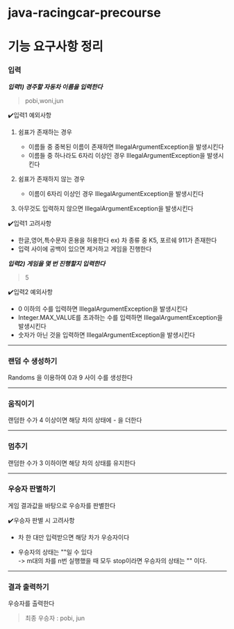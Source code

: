 # java-racingcar-precourse

# 기능 요구사항 정리

### 입력
***입력1) 경주할 자동차 이름을 입력한다***
>pobi,woni,jun

✔️입력1 예외사항
1. 쉼표가 존재하는 경우
   - 이름들 중 중복된 이름이 존재하면 IllegalArgumentException을 발생시킨다
   - 이름들 중 하나라도 6자리 이상인 경우 IllegalArgumentException을 발생시킨다  
   

2. 쉼표가 존재하지 않는 경우
   - 이름이 6자리 이상인 경우 IllegalArgumentException을 발생시킨다
   

3. 아무것도 입력하지 않으면 IllegalArgumentException을 발생시킨다

✔️입력1 고려사항
- 한글,영어,특수문자 혼용을 허용한다  ex) 차 종류 중 K5, 포르쉐 911가 존재한다
- 입력 사이에 공백이 있으면 제거하고 게임을 진행한다

***입력2) 게임을 몇 번 진행할지 입력한다***
>5

✔️입력2 예외사항
- 0 이하의 수를 입력하면 IllegalArgumentException을 발생시킨다
- Integer.MAX_VALUE를 초과하는 수를 입력하면 IllegalArgumentException을 발생시킨다
- 숫자가 아닌 것을 입력하면 IllegalArgumentException을 발생시킨다



--- 
### 랜덤 수 생성하기  

Randoms 을 이용하여 0과 9 사이 수를 생성한다

--- 

### 움직이기
랜덤한 수가 4 이상이면 해당 차의 상태에 - 을 더한다

---

### 멈추기
랜덤한 수가 3 이하이면 해당 차의 상태를 유지한다

---
### 우승자 판별하기
게임 결과값을 바탕으로 우승자를 판별한다 

✔️우승자 판별 시 고려사항
- 차 한 대만 입력받으면 해당 차가 우승자이다


- 우승자의 상태는 ""일 수 있다     
  -> m대의 차를 n번 실행했을 때 모두 stop이라면 우승자의 상태는 "" 이다.  

---

### 결과 출력하기
우승자를 출력한다  
>최종 우승자 : pobi, jun